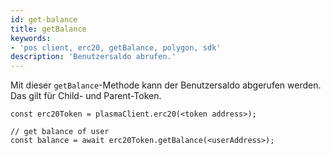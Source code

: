 ```yaml
---
id: get-balance
title: getBalance
keywords:
- 'pos client, erc20, getBalance, polygon, sdk'
description: 'Benutzersaldo abrufen.'
---
```


Mit dieser `getBalance`-Methode kann der Benutzersaldo abgerufen werden. Das gilt für Child- und Parent-Token.

```
const erc20Token = plasmaClient.erc20(<token address>);

// get balance of user
const balance = await erc20Token.getBalance(<userAddress>);
```
